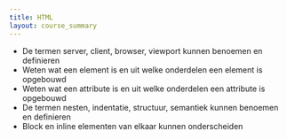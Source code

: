 ```yaml
---
title: HTML
layout: course_summary
---
```


 - De termen server, client, browser, viewport kunnen benoemen en definieren
 - Weten wat een element is en uit welke onderdelen een element is opgebouwd
 - Weten wat een attribute is en uit welke onderdelen een attribute is opgebouwd
 - De termen nesten, indentatie, structuur, semantiek kunnen benoemen en definieren
 - Block en inline elementen van elkaar kunnen onderscheiden